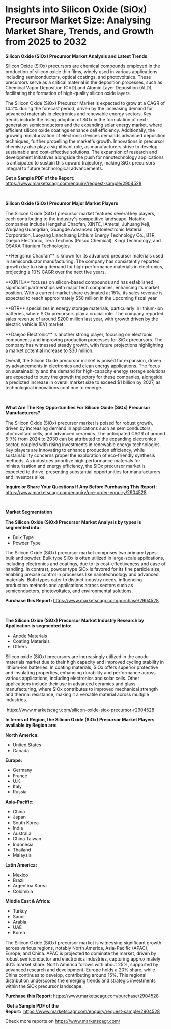 <p><h1>Insights into Silicon Oxide (SiOx) Precursor Market Size: Analysing Market Share, Trends, and Growth from 2025 to 2032</h1></p><p><strong>Silicon Oxide (SiOx) Precursor Market Analysis and Latest Trends</strong></p>
<p><p>Silicon Oxide (SiOx) precursors are chemical compounds employed in the production of silicon oxide thin films, widely used in various applications including semiconductors, optical coatings, and photovoltaics. These precursors serve as a critical material in the deposition processes, such as Chemical Vapor Deposition (CVD) and Atomic Layer Deposition (ALD), facilitating the formation of high-quality silicon oxide layers.</p><p>The Silicon Oxide (SiOx) Precursor Market is expected to grow at a CAGR of 14.2% during the forecast period, driven by the increasing demand for advanced materials in electronics and renewable energy sectors. Key trends include the rising adoption of SiOx in the formulation of next-generation semiconductors and the expanding solar energy market, where efficient silicon oxide coatings enhance cell efficiency. Additionally, the growing miniaturization of electronic devices demands advanced deposition techniques, further propelling the market's growth. Innovations in precursor chemistry also play a significant role, as manufacturers strive to develop sustainable and cost-effective solutions. The expansion of research and development initiatives alongside the push for nanotechnology applications is anticipated to sustain this upward trajectory, making SiOx precursors integral to future technological advancements.</p></p>
<p><strong>Get a Sample PDF of the Report:&nbsp;</strong> <a href="https://www.marketscagr.com/enquiry/request-sample/2904528?utm_campaign=2942&utm_medium=2&utm_source=Github&utm_content=ia&utm_term=12032025&utm_id=silicon-oxide-siox-precursor">https://www.marketscagr.com/enquiry/request-sample/2904528</a></p>
<p>&nbsp;</p>
<p><strong>Silicon Oxide (SiOx) Precursor Major Market Players</strong></p>
<p><p>The Silicon Oxide (SiOx) precursor market features several key players, each contributing to the industry's competitive landscape. Notable companies include Hengshui Chaofan, XINTE, IAmetal, Juhuang Keji, Wuqiang Guangdian, Guangde Advanced Optoelectronic Material Corporation, Luoyang Lianchuang Lithium Energy Technology Co., BTR, Daejoo Electronic, Tera Technos (Posco Chemical), Kingi Technology, and OSAKA Titanium Technologies.</p><p>**Hengshui Chaofan** is known for its advanced precursor materials used in semiconductor manufacturing. The company has consistently reported growth due to rising demand for high-performance materials in electronics, projecting a 10% CAGR over the next five years. </p><p>**XINTE** focuses on silicon-based compounds and has established significant partnerships with major tech companies, enhancing its market position. With a current market share estimated at 15%, its sales revenue is expected to reach approximately $50 million in the upcoming fiscal year.</p><p>**BTR** specializes in energy storage materials, particularly in lithium-ion batteries, where SiOx precursors play a crucial role. The company reported sales revenue of around $200 million last year, with growth driven by the electric vehicle (EV) market.</p><p>**Daejoo Electronic** is another strong player, focusing on electronic components and improving production processes for SiOx precursors. The company has witnessed steady growth, with future projections highlighting a market potential increase to $30 million.</p><p>Overall, the Silicon Oxide precursor market is poised for expansion, driven by advancements in electronics and clean energy applications. The focus on sustainability and the demand for high-capacity energy storage solutions are expected to buoy the growth trajectory for these companies, alongside a predicted increase in overall market size to exceed $1 billion by 2027, as technological innovations continue to emerge.</p></p>
<p>&nbsp;</p>
<p><strong>What Are The Key Opportunities For Silicon Oxide (SiOx) Precursor Manufacturers?</strong></p>
<p><p>The Silicon Oxide (SiOx) precursor market is poised for robust growth, driven by increasing demand in applications such as semiconductors, photovoltaic cells, and advanced ceramics. The anticipated CAGR of around 5-7% from 2024 to 2030 can be attributed to the expanding electronics sector, coupled with rising investments in renewable energy technologies. Key players are innovating to enhance production efficiency, while sustainability concerns propel the exploration of eco-friendly synthesis methods. As industries prioritize high-performance materials for miniaturization and energy efficiency, the SiOx precursor market is expected to thrive, presenting substantial opportunities for manufacturers and investors alike.</p></p>
<p><strong>Inquire or Share Your Questions If Any Before Purchasing This Report:</strong> <a href="https://www.marketscagr.com/enquiry/pre-order-enquiry/2904528?utm_campaign=2942&utm_medium=2&utm_source=Github&utm_content=ia&utm_term=12032025&utm_id=silicon-oxide-siox-precursor">https://www.marketscagr.com/enquiry/pre-order-enquiry/2904528</a></p>
<p>&nbsp;</p>
<p><strong>Market Segmentation</strong></p>
<p><strong>The Silicon Oxide (SiOx) Precursor Market Analysis by types is segmented into:</strong></p>
<p><ul><li>Bulk Type</li><li>Powder Type</li></ul></p>
<p><p>The Silicon Oxide (SiOx) precursor market comprises two primary types: bulk and powder. Bulk type SiOx is often utilized in large-scale applications, including electronics and coatings, due to its cost-effectiveness and ease of handling. In contrast, powder type SiOx is favored for its fine particle size, enabling precise control in processes like nanotechnology and advanced materials. Both types cater to distinct industry needs, influencing production methods and applications across sectors such as semiconductors, photovoltaics, and environmental solutions.</p></p>
<p><strong>Purchase this Report:&nbsp;</strong><a href="https://www.marketscagr.com/purchase/2904528?utm_campaign=2942&utm_medium=2&utm_source=Github&utm_content=ia&utm_term=12032025&utm_id=silicon-oxide-siox-precursor">https://www.marketscagr.com/purchase/2904528</a></p>
<p>&nbsp;</p>
<p><strong>The Silicon Oxide (SiOx) Precursor Market Industry Research by Application is segmented into:</strong></p>
<p><ul><li>Anode Materials</li><li>Coating Materials</li><li>Others</li></ul></p>
<p><p>Silicon oxide (SiOx) precursors are increasingly utilized in the anode materials market due to their high capacity and improved cycling stability in lithium-ion batteries. In coating materials, SiOx offers superior protective and insulating properties, enhancing durability and performance across various applications, including electronics and solar cells. Other applications include their use in advanced ceramics and glass manufacturing, where SiOx contributes to improved mechanical strength and thermal resistance, making it a versatile material across multiple industries.</p></p>
<p><a href="https://www.marketscagr.com/silicon-oxide-siox-precursor-r2904528?utm_campaign=2942&utm_medium=2&utm_source=Github&utm_content=ia&utm_term=12032025&utm_id=silicon-oxide-siox-precursor">&nbsp;https://www.marketscagr.com/silicon-oxide-siox-precursor-r2904528</a></p>
<p><strong>In terms of Region, the Silicon Oxide (SiOx) Precursor Market Players available by Region are:</strong></p>
<p>
    <p> <strong> North America: </strong>
        <ul>
            <li>United States</li>
            <li>Canada</li>
        </ul>
        </p> 
    <p> <strong> Europe: </strong>
        <ul>
            <li>Germany</li>
            <li>France</li>
            <li>U.K.</li>
            <li>Italy</li>
            <li>Russia</li>
        </ul>
        </p> 
    <p> <strong> Asia-Pacific: </strong>
        <ul>
            <li>China</li>
            <li>Japan</li>
            <li>South Korea</li>
            <li>India</li>
            <li>Australia</li>
            <li>China Taiwan</li>
            <li>Indonesia</li>
            <li>Thailand</li>
            <li>Malaysia</li>
        </ul>
        </p> 
    <p> <strong> Latin America: </strong>
        <ul>
            <li>Mexico</li>
            <li>Brazil</li>
            <li>Argentina Korea</li>
            <li>Colombia</li>
        </ul>
        </p> 
    <p> <strong> Middle East & Africa: </strong>
        <ul>
            <li>Turkey</li>
            <li>Saudi</li>
            <li>Arabia</li>
            <li>UAE</li>
            <li>Korea</li>
        </ul>
    </p>
    </p>
<p><p>The Silicon Oxide (SiOx) precursor market is witnessing significant growth across various regions, notably North America, Asia-Pacific (APAC), Europe, and China. APAC is projected to dominate the market, driven by robust semiconductor and electronics industries, capturing approximately 40% market share. North America follows with about 25%, supported by advanced research and development. Europe holds a 20% share, while China continues to develop, contributing around 15%. This regional distribution underscores the emerging trends and strategic investments within the SiOx precursor landscape.</p></p>
<p><strong>Purchase this Report: </strong><a href="https://www.marketscagr.com/purchase/2904528?utm_campaign=2942&utm_medium=2&utm_source=Github&utm_content=ia&utm_term=12032025&utm_id=silicon-oxide-siox-precursor">https://www.marketscagr.com/purchase/2904528</a></p>
<p>&nbsp;<strong>Get a Sample PDF of the Report:&nbsp;&nbsp;</strong><a href="https://www.marketscagr.com/enquiry/request-sample/2904528?utm_campaign=2942&utm_medium=2&utm_source=Github&utm_content=ia&utm_term=12032025&utm_id=silicon-oxide-siox-precursor">https://www.marketscagr.com/enquiry/request-sample/2904528</a></p>
<p><strong></strong></p>
<p>Check more reports on <a href="https://www.marketscagr.com/?utm_campaign=2942&utm_medium=2&utm_source=Github&utm_content=ia&utm_term=12032025&utm_id=silicon-oxide-siox-precursor">https://www.marketscagr.com/</a></p>